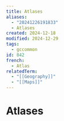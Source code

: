 ```yaml
---
title: Atlases
aliases:
  - "20241226191833"
  - Atlases
created: 2024-12-18
modified: 2024-12-29
tags:
  - gccommon
id: 842
french:
  - Atlas
relatedTerm:
  - "[[Geography]]"
  - "[[Maps]]"
---
```

# Atlases
